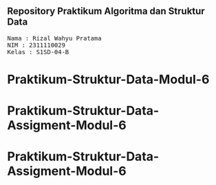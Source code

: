 ## Repository Praktikum Algoritma dan Struktur Data

<pre>
Nama : Rizal Wahyu Pratama
NIM : 2311110029
Kelas : S1SD-04-B
</pre>
# Praktikum-Struktur-Data-Modul-6
# Praktikum-Struktur-Data-Assigment-Modul-6
# Praktikum-Struktur-Data-Assigment-Modul-6
